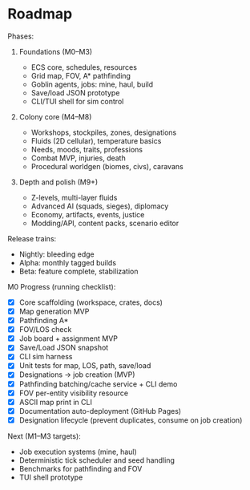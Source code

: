 # Roadmap

Phases:

1. Foundations (M0–M3)
   - ECS core, schedules, resources
   - Grid map, FOV, A* pathfinding
   - Goblin agents, jobs: mine, haul, build
   - Save/load JSON prototype
   - CLI/TUI shell for sim control

2. Colony core (M4–M8)
   - Workshops, stockpiles, zones, designations
   - Fluids (2D cellular), temperature basics
   - Needs, moods, traits, professions
   - Combat MVP, injuries, death
   - Procedural worldgen (biomes, civs), caravans

3. Depth and polish (M9+)
   - Z-levels, multi-layer fluids
   - Advanced AI (squads, sieges), diplomacy
   - Economy, artifacts, events, justice
   - Modding/API, content packs, scenario editor

Release trains:

- Nightly: bleeding edge
- Alpha: monthly tagged builds
- Beta: feature complete, stabilization

M0 Progress (running checklist):

- [x] Core scaffolding (workspace, crates, docs)
- [x] Map generation MVP
- [x] Pathfinding A*
- [x] FOV/LOS check
- [x] Job board + assignment MVP
- [x] Save/Load JSON snapshot
- [x] CLI sim harness
- [x] Unit tests for map, LOS, path, save/load
- [x] Designations -> job creation (MVP)
- [x] Pathfinding batching/cache service + CLI demo
- [x] FOV per-entity visibility resource
- [x] ASCII map print in CLI
- [x] Documentation auto-deployment (GitHub Pages)
- [x] Designation lifecycle (prevent duplicates, consume on job creation)

Next (M1–M3 targets):
- Job execution systems (mine, haul)
- Deterministic tick scheduler and seed handling
- Benchmarks for pathfinding and FOV
- TUI shell prototype
